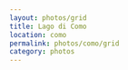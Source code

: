 ```yaml
---
layout: photos/grid
title: Lago di Como
location: como
permalink: photos/como/grid
category: photos
---
```

